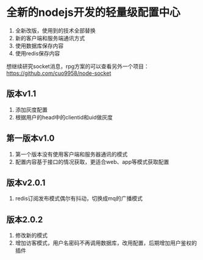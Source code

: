 # 全新的nodejs开发的轻量级配置中心

1. 全新改版，使用到的技术全部替换
2. 新的客户端和服务端通讯方式
3. 使用数据库保存内容
4. 使用redis保存内容


想继续研究socket消息，rpg方案的可以查看另外一个项目：https://github.com/cuo9958/node-socket

## 版本v1.1

1. 添加灰度配置
2. 根据用户的head中的clientid和uid做灰度

## 第一版本v1.0

1. 第一个版本没有使用客户端和服务器通讯的模式
2. 配置内容基于接口的情况获取，更适合web、app等模式获取配置

## 版本v2.0.1

1. redis订阅发布模式偶尔有抖动，切换成mq的广播模式

## 版本2.0.2

1. 修改新的模式
2. 增加访客模式，用户名密码不再调用数据库，改用配置，后期增加用户鉴权的插件
